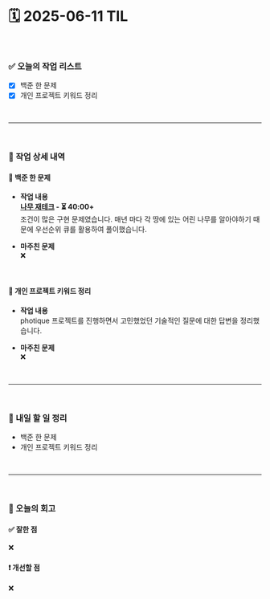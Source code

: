 # 🗓️ 2025-06-11 TIL

<br>

### ✅ 오늘의 작업 리스트  
- [x] 백준 한 문제
- [x] 개인 프로젝트 키워드 정리

<br>

---

<br>

### 📌 작업 상세 내역  

#### 🔹 백준 한 문제
- **작업 내용**<br>
**[나무 재테크](https://www.acmicpc.net/problem/16235) - ⏳ 40:00+**<br>
조건이 많은 구현 문제였습니다. 매년 마다 각 땅에 있는 어린 나무를 알아야하기 때문에 우선순위 큐를 활용하여 풀이했습니다.

- **마주친 문제**<br>
❌

<br>

#### 🔹 개인 프로젝트 키워드 정리
- **작업 내용**<br>
photique 프로젝트를 진행하면서 고민했었던 기술적인 질문에 대한 답변을 정리했습니다.

- **마주친 문제**<br>
❌

<br>

---

<br>

### 🚀 내일 할 일 정리  

- 백준 한 문제
- 개인 프로젝트 키워드 정리

<br>

---

<br>

### 🧐 오늘의 회고  

#### ✅ 잘한 점
❌

#### ❗ 개선할 점
❌


<br><br><br>